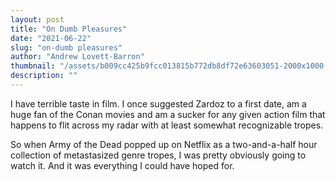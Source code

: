 ```yaml
---
layout: post
title: "On Dumb Pleasures"
date: "2021-06-22"
slug: "on-dumb pleasures"
author: "Andrew Lovett-Barron"
thumbnail: "/assets/b009cc425b9fcc013815b772db8df72e63603051-2000x1000.png"
description: ""
---
```


I have terrible taste in film. I once suggested Zardoz to a first date, am a huge fan of the Conan movies and am a sucker for any given action film that happens to flit across my radar with at least somewhat recognizable tropes.

So when Army of the Dead popped up on Netflix as a two-and-a-half hour collection of metastasized genre tropes, I was pretty obviously going to watch it. And it was everything I could have hoped for.
